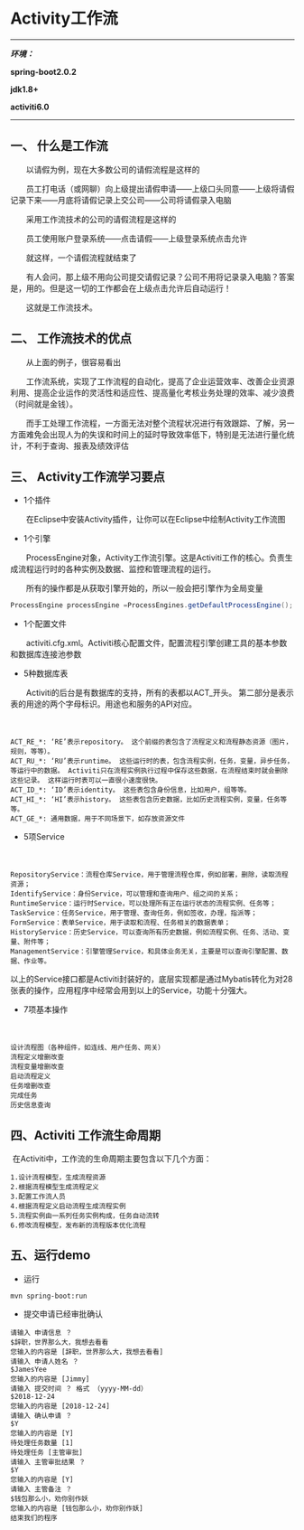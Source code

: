# Activity工作流

------

***环境：***

**spring-boot2.0.2**

**jdk1.8+**

**activiti6.0**

------



## 一、 什么是工作流

　　以请假为例，现在大多数公司的请假流程是这样的

　　员工打电话（或网聊）向上级提出请假申请——上级口头同意——上级将请假记录下来——月底将请假记录上交公司——公司将请假录入电脑

　　采用工作流技术的公司的请假流程是这样的

　　员工使用账户登录系统——点击请假——上级登录系统点击允许

　　就这样，一个请假流程就结束了

　　有人会问，那上级不用向公司提交请假记录？公司不用将记录录入电脑？答案是，用的。但是这一切的工作都会在上级点击允许后自动运行！

　　这就是工作流技术。

## 二、 工作流技术的优点 


　　从上面的例子，很容易看出

　　工作流系统，实现了工作流程的自动化，提高了企业运营效率、改善企业资源利用、提高企业运作的灵活性和适应性、提高量化考核业务处理的效率、减少浪费（时间就是金钱）。

　　而手工处理工作流程，一方面无法对整个流程状况进行有效跟踪、了解，另一方面难免会出现人为的失误和时间上的延时导致效率低下，特别是无法进行量化统计，不利于查询、报表及绩效评估

## 三、 Activity工作流学习要点

- 1个插件

　　在Eclipse中安装Activity插件，让你可以在Eclipse中绘制Activity工作流图

-  1个引擎


　　ProcessEngine对象，Activity工作流引擎。这是Activiti工作的核心。负责生成流程运行时的各种实例及数据、监控和管理流程的运行。

　　所有的操作都是从获取引擎开始的，所以一般会把引擎作为全局变量

```java
ProcessEngine processEngine =ProcessEngines.getDefaultProcessEngine();
```

- 1个配置文件

　　activiti.cfg.xml。Activiti核心配置文件，配置流程引擎创建工具的基本参数和数据库连接池参数

- 5种数据库表

　　Activiti的后台是有数据库的支持，所有的表都以ACT_开头。 第二部分是表示表的用途的两个字母标识。用途也和服务的API对应。

　　

```
ACT_RE_*: ‘RE’表示repository。 这个前缀的表包含了流程定义和流程静态资源（图片，规则，等等）。
ACT_RU_*: ‘RU’表示runtime。 这些运行时的表，包含流程实例，任务，变量，异步任务，等运行中的数据。 Activiti只在流程实例执行过程中保存这些数据，在流程结束时就会删除这些记录。 这样运行时表可以一直很小速度很快。
ACT_ID_*: ‘ID’表示identity。 这些表包含身份信息，比如用户，组等等。
ACT_HI_*: ‘HI’表示history。 这些表包含历史数据，比如历史流程实例，变量，任务等等。
ACT_GE_*: 通用数据，用于不同场景下，如存放资源文件
```



- 5项Service

　

```
RepositoryService：流程仓库Service，用于管理流程仓库，例如部署，删除，读取流程资源； 
IdentifyService：身份Service，可以管理和查询用户、组之间的关系； 
RuntimeService：运行时Service，可以处理所有正在运行状态的流程实例、任务等； 
TaskService：任务Service，用于管理、查询任务，例如签收，办理，指派等； 
FormService：表单Service，用于读取和流程、任务相关的数据表单； 
HistoryService：历史Service，可以查询所有历史数据，例如流程实例、任务、活动、变量、附件等； 
ManagementService：引擎管理Service，和具体业务无关，主要是可以查询引擎配置、数据、作业等。 
```

​        以上的Service接口都是Activiti封装好的，底层实现都是通过Mybatis转化为对28张表的操作，应用程序中经常会用到以上的Service，功能十分强大。

- 7项基本操作

　　　

```
设计流程图（各种组件，如连线、用户任务、网关）
流程定义增删改查
流程变量增删改查
启动流程定义
任务增删改查
完成任务
历史信息查询
```

## 四、Activiti 工作流生命周期

​    在Activiti中，工作流的生命周期主要包含以下几个方面：

```
1.设计流程模型，生成流程资源
2.根据流程模型生成流程定义
3.配置工作流人员
4.根据流程定义启动流程生成流程实例
5.流程实例由一系列任务实例构成，任务自动流转
6.修改流程模型，发布新的流程版本优化流程
```

## 五、运行demo

-  运行

```
mvn spring-boot:run
```

- 提交申请已经审批确认

```
请输入 申请信息 ？
$辞职，世界那么大，我想去看看
您输入的内容是 [辞职，世界那么大，我想去看看]
请输入 申请人姓名 ？
$JamesYee
您输入的内容是 [Jimmy]
请输入 提交时间 ？ 格式 （yyyy-MM-dd）
$2018-12-24
您输入的内容是 [2018-12-24]
请输入 确认申请 ？
$Y
您输入的内容是 [Y]
待处理任务数量 [1]
待处理任务 [主管审批]
请输入 主管审批结果 ？
$Y
您输入的内容是 [Y]
请输入 主管备注 ？
$钱包那么小，劝你别作妖
您输入的内容是 [钱包那么小，劝你别作妖]
结束我们的程序
```





